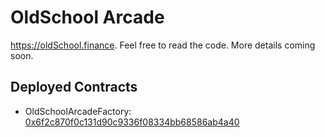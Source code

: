 # OldSchool Arcade

https://oldSchool.finance. Feel free to read the code. More details coming soon.

## Deployed Contracts

- OldSchoolArcadeFactory: [0x6f2c870f0c131d90c9336f08334bb68586ab4a40](https://bscscan.com/address/0x6f2c870f0c131d90c9336f08334bb68586ab4a40)
